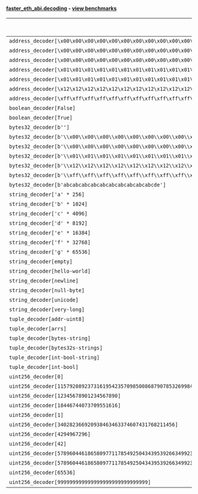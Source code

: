 #### [faster_eth_abi.decoding](https://github.com/BobTheBuidler/faster-eth-abi/blob/master/faster_eth_abi/decoding.py) - [view benchmarks](https://github.com/BobTheBuidler/faster-eth-abi/blob/master/benchmarks/test_decoding_benchmarks.py)

| Function | Reference Mean | Faster Mean | % Change | Speedup (%) | x Faster | Faster |
|----------|---------------|-------------|----------|-------------|----------|--------|
| `address_decoder[\x00\x00\x00\x00\x00\x00\x00\x00\x00\x00\x00\x00\x00\x00\x00\x00\x00\x00\x00\x00]` | 0.00176882142639279 | 0.0009942220041981912 | 43.79% | 77.91% | 1.78x | ✅ |
| `address_decoder[\x00\x00\x00\x00\x00\x00\x00\x00\x00\x00\x00\x00\x00\x00\x00\x00\x00\x00\x00\x01]` | 0.00176939035269855 | 0.0009932489180128577 | 43.86% | 78.14% | 1.78x | ✅ |
| `address_decoder[\x00\x00\x00\x00\x00\x00\x00\x00\x00\x00\x00\x00\x00\x00\x00\x00\x00\x00\x00\x02]` | 0.0017693723996155108 | 0.0009556152492561862 | 45.99% | 85.16% | 1.85x | ✅ |
| `address_decoder[\x01\x01\x01\x01\x01\x01\x01\x01\x01\x01\x01\x01\x01\x01\x01\x01\x01\x01\x01\x00]` | 0.001788548363119256 | 0.00095878438671096 | 46.39% | 86.54% | 1.87x | ✅ |
| `address_decoder[\x01\x01\x01\x01\x01\x01\x01\x01\x01\x01\x01\x01\x01\x01\x01\x01\x01\x01\x01\x01]` | 0.0017815951721419617 | 0.0009919583238416358 | 44.32% | 79.60% | 1.80x | ✅ |
| `address_decoder[\x12\x12\x12\x12\x12\x12\x12\x12\x12\x12\x12\x12\x12\x12\x12\x12\x12\x12\x12\x12]` | 0.0017826377561406211 | 0.0009707806523592856 | 45.54% | 83.63% | 1.84x | ✅ |
| `address_decoder[\xff\xff\xff\xff\xff\xff\xff\xff\xff\xff\xff\xff\xff\xff\xff\xff\xff\xff\xff\xff]` | 0.0017669425838164772 | 0.0010026139187696856 | 43.26% | 76.23% | 1.76x | ✅ |
| `boolean_decoder[False]` | 0.0009269854068623086 | 0.0006565949125290962 | 29.17% | 41.18% | 1.41x | ✅ |
| `boolean_decoder[True]` | 0.0009297765144320064 | 0.0006579518217660829 | 29.24% | 41.31% | 1.41x | ✅ |
| `bytes32_decoder[b'']` | 0.000905487644915224 | 0.0006451715528831195 | 28.75% | 40.35% | 1.40x | ✅ |
| `bytes32_decoder[b'\\x00\\x00\\x00\\x00\\x00\\x00\\x00\\x00\\x00\\x00\\x00\\x00\\x00\\x00\\x00\\x00']` | 0.0009042371321077429 | 0.0006472216968646243 | 28.42% | 39.71% | 1.40x | ✅ |
| `bytes32_decoder[b'\\x00\\x00\\x00\\x00\\x00\\x00\\x00\\x00\\x00\\x00\\x00\\x00\\x00\\x00\\x00\\x00\\x00\\x00\\x00\\x00\\x00\\x00\\x00\\x00\\x00\\x00\\x00\\x00\\x00\\x00\\x00\\x00']` | 0.0009076533538128846 | 0.0006463625014442372 | 28.79% | 40.42% | 1.40x | ✅ |
| `bytes32_decoder[b'\\x01\\x01\\x01\\x01\\x01\\x01\\x01\\x01\\x01\\x01\\x01\\x01\\x01\\x01\\x01\\x01\\x01\\x01\\x01\\x01\\x01\\x01\\x01\\x01\\x01\\x01\\x01\\x01\\x01\\x01\\x01\\x01']` | 0.0009026789990524603 | 0.0006474430083261957 | 28.28% | 39.42% | 1.39x | ✅ |
| `bytes32_decoder[b'\\x12\\x12\\x12\\x12\\x12\\x12\\x12\\x12\\x12\\x12\\x12\\x12\\x12\\x12\\x12\\x12\\x12\\x12\\x12\\x12\\x12\\x12\\x12\\x12\\x12\\x12\\x12\\x12\\x12\\x12\\x12\\x12']` | 0.0009073853645814421 | 0.0006474453409595366 | 28.65% | 40.15% | 1.40x | ✅ |
| `bytes32_decoder[b'\\xff\\xff\\xff\\xff\\xff\\xff\\xff\\xff\\xff\\xff\\xff\\xff\\xff\\xff\\xff\\xff\\xff\\xff\\xff\\xff\\xff\\xff\\xff\\xff\\xff\\xff\\xff\\xff\\xff\\xff\\xff\\xff']` | 0.00091163308069393 | 0.0006477996077352944 | 28.94% | 40.73% | 1.41x | ✅ |
| `bytes32_decoder[b'abcabcabcabcabcabcabcabcabcabcde']` | 0.0009066343113058392 | 0.0006490795003465621 | 28.41% | 39.68% | 1.40x | ✅ |
| `string_decoder['a' * 256]` | 0.0015572227533507217 | 0.0010983691660746131 | 29.47% | 41.78% | 1.42x | ✅ |
| `string_decoder['b' * 1024]` | 0.0015918064048489583 | 0.001144447213677083 | 28.10% | 39.09% | 1.39x | ✅ |
| `string_decoder['c' * 4096]` | 0.0016167200245626302 | 0.001166420049057477 | 27.85% | 38.61% | 1.39x | ✅ |
| `string_decoder['d' * 8192]` | 0.0016925145946894797 | 0.0012261853507233753 | 27.55% | 38.03% | 1.38x | ✅ |
| `string_decoder['e' * 16384]` | 0.001799800779098238 | 0.0013404587621002088 | 25.52% | 34.27% | 1.34x | ✅ |
| `string_decoder['f' * 32768]` | 0.002077724845794768 | 0.0015060979628243629 | 27.51% | 37.95% | 1.38x | ✅ |
| `string_decoder['g' * 65536]` | 0.0026278036389666103 | 0.0019705378620692056 | 25.01% | 33.35% | 1.33x | ✅ |
| `string_decoder[empty]` | 0.0015275657500010624 | 0.0010901949186606988 | 28.63% | 40.12% | 1.40x | ✅ |
| `string_decoder[hello-world]` | 0.0015529654246149041 | 0.0011047284343560044 | 28.86% | 40.57% | 1.41x | ✅ |
| `string_decoder[newline]` | 0.0015560619460373722 | 0.0011138070128788805 | 28.42% | 39.71% | 1.40x | ✅ |
| `string_decoder[null-byte]` | 0.0015452170898346963 | 0.0011052285577885061 | 28.47% | 39.81% | 1.40x | ✅ |
| `string_decoder[unicode]` | 0.0015887956613292618 | 0.0011246679166631458 | 29.21% | 41.27% | 1.41x | ✅ |
| `string_decoder[very-long]` | 0.002956567335672049 | 0.0023776793072809257 | 19.58% | 24.35% | 1.24x | ✅ |
| `tuple_decoder[addr-uint8]` | 0.002274628817938789 | 0.0013810430103089368 | 39.28% | 64.70% | 1.65x | ✅ |
| `tuple_decoder[arrs]` | 0.0027041459572632333 | 0.0025130336981743955 | 7.07% | 7.60% | 1.08x | ✅ |
| `tuple_decoder[bytes-string]` | 0.002021233991009273 | 0.0014231370172138398 | 29.59% | 42.03% | 1.42x | ✅ |
| `tuple_decoder[bytes32s-strings]` | 0.003976966720163306 | 0.0033601080854014946 | 15.51% | 18.36% | 1.18x | ✅ |
| `tuple_decoder[int-bool-string]` | 0.002702169469133131 | 0.0019718688924733156 | 27.03% | 37.04% | 1.37x | ✅ |
| `tuple_decoder[int-bool]` | 0.0013271356466324224 | 0.0010235082588462472 | 22.88% | 29.67% | 1.30x | ✅ |
| `uint256_decoder[0]` | 0.0009328316783541744 | 0.0007050895778963617 | 24.41% | 32.30% | 1.32x | ✅ |
| `uint256_decoder[115792089237316195423570985008687907853269984665640564039457584007913129639935]` | 0.0009343856939572807 | 0.0007064630554698048 | 24.39% | 32.26% | 1.32x | ✅ |
| `uint256_decoder[12345678901234567890]` | 0.0009291563505335437 | 0.0006985803680219477 | 24.82% | 33.01% | 1.33x | ✅ |
| `uint256_decoder[18446744073709551616]` | 0.0009265921869507687 | 0.0007043583178526954 | 23.98% | 31.55% | 1.32x | ✅ |
| `uint256_decoder[1]` | 0.0009331530693428292 | 0.0007027762986572175 | 24.69% | 32.78% | 1.33x | ✅ |
| `uint256_decoder[340282366920938463463374607431768211456]` | 0.0009293275997998996 | 0.0007076542034416131 | 23.85% | 31.33% | 1.31x | ✅ |
| `uint256_decoder[4294967296]` | 0.0009331108572863926 | 0.0007075842533036693 | 24.17% | 31.87% | 1.32x | ✅ |
| `uint256_decoder[42]` | 0.0009288839442263553 | 0.0007008418360393661 | 24.55% | 32.54% | 1.33x | ✅ |
| `uint256_decoder[57896044618658097711785492504343953926634992332820282019728792003956564819967]` | 0.0009278449128794682 | 0.000703975490900172 | 24.13% | 31.80% | 1.32x | ✅ |
| `uint256_decoder[57896044618658097711785492504343953926634992332820282019728792003956564819968]` | 0.0009308453190687004 | 0.000704691864256399 | 24.30% | 32.09% | 1.32x | ✅ |
| `uint256_decoder[65536]` | 0.0009398276748559275 | 0.0007057048454450364 | 24.91% | 33.18% | 1.33x | ✅ |
| `uint256_decoder[999999999999999999999999999999]` | 0.0009300581999923452 | 0.000701636615845963 | 24.56% | 32.56% | 1.33x | ✅ |
